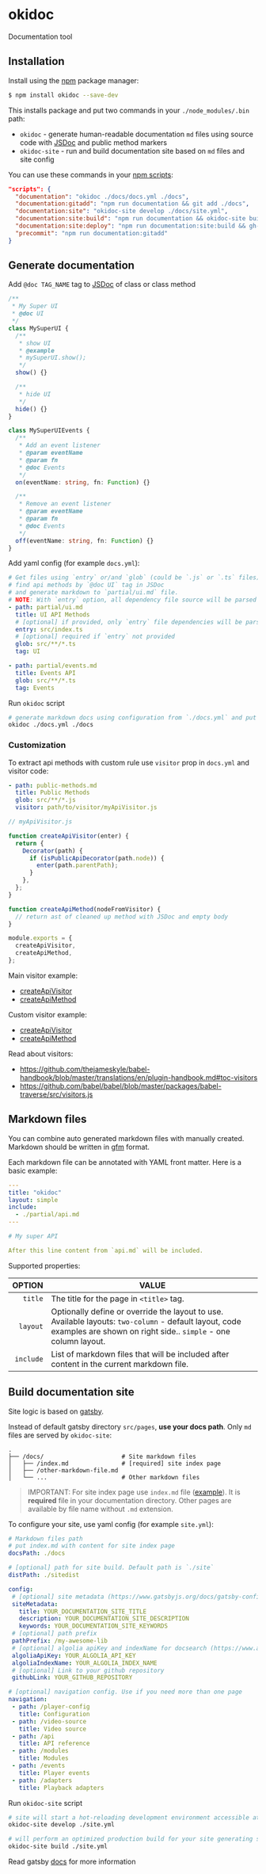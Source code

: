 # okidoc

Documentation tool

## Installation

Install using the [npm](https://www.npmjs.com/) package manager:

```sh
$ npm install okidoc --save-dev
```

This installs package and put two commands in your `./node_modules/.bin` path:

* `okidoc` - generate human-readable documentation `md` files using source code with [JSDoc](http://usejsdoc.org) and public method markers
* `okidoc-site` - run and build documentation site based on `md` files and site config

You can use these commands in your [npm scripts](https://docs.npmjs.com/misc/scripts#examples):

```json
"scripts": {
  "documentation": "okidoc ./docs/docs.yml ./docs",
  "documentation:gitadd": "npm run documentation && git add ./docs",
  "documentation:site": "okidoc-site develop ./docs/site.yml",
  "documentation:site:build": "npm run documentation && okidoc-site build ./docs/site.yml",
  "documentation:site:deploy": "npm run documentation:site:build && gh-pages -d sitedist",
  "precommit": "npm run documentation:gitadd"
}
```

## Generate documentation

Add `@doc TAG_NAME` tag to [JSDoc](http://usejsdoc.org) of class or class method

```typescript
/**
 * My Super UI
 * @doc UI
 */
class MySuperUI {
  /**
   * show UI
   * @example
   * mySuperUI.show();
   */
  show() {}

  /**
   * hide UI
   */
  hide() {}
}

class MySuperUIEvents {
  /**
   * Add an event listener
   * @param eventName
   * @param fn
   * @doc Events
   */
  on(eventName: string, fn: Function) {}

  /**
   * Remove an event listener
   * @param eventName
   * @param fn
   * @doc Events
   */
  off(eventName: string, fn: Function) {}
}
```

Add yaml config (for example `docs.yml`):

```yaml
# Get files using `entry` or/and `glob` (could be `.js` or `.ts` files),
# find api methods by `@doc UI` tag in JSDoc
# and generate markdown to `partial/ui.md` file.
# NOTE: With `entry` option, all dependency file source will be parsed for doc. Not only imported/exported part.
- path: partial/ui.md
  title: UI API Methods
  # [optional] if provided, only `entry` file dependencies will be parsed
  entry: src/index.ts
  # [optional] required if `entry` not provided
  glob: src/**/*.ts
  tag: UI

- path: partial/events.md
  title: Events API
  glob: src/**/*.ts
  tag: Events
```

Run `okidoc` script

```sh
# generate markdown docs using configuration from `./docs.yml` and put them to `./docs` directory
okidoc ./docs.yml ./docs
```

### Customization

To extract api methods with custom rule use `visitor` prop in `docs.yml` and visitor code:

```yaml
- path: public-methods.md
  title: Public Methods
  glob: src/**/*.js
  visitor: path/to/visitor/myApiVisitor.js
```

```js
// myApiVisitor.js

function createApiVisitor(enter) {
  return {
    Decorator(path) {
      if (isPublicApiDecorator(path.node)) {
        enter(path.parentPath);
      }
    },
  };
}

function createApiMethod(nodeFromVisitor) {
  // return ast of cleaned up method with JSDoc and empty body
}

module.exports = {
  createApiVisitor,
  createApiMethod,
};
```

Main visitor example:

* [createApiVisitor](https://github.com/wix/okidoc/blob/35fe46cb14e4cf4026a0c6d305e9a908ea33ecbf/src/api/createApiVisitor.js)
* [createApiMethod](https://github.com/wix/okidoc/blob/35fe46cb14e4cf4026a0c6d305e9a908ea33ecbf/src/api/createApiMethod.js)

Custom visitor example:

* [createApiVisitor](https://github.com/wix/playable/blob/4ec54f1e06ab8b35bffc00dce2291c18a10446c5/scripts/documentation/lib/player/createPlayerApiVisitor.js)
* [createApiMethod](https://github.com/wix/playable/blob/4ec54f1e06ab8b35bffc00dce2291c18a10446c5/scripts/documentation/lib/player/createPlayerApiMethod.js)

Read about visitors:

* https://github.com/thejameskyle/babel-handbook/blob/master/translations/en/plugin-handbook.md#toc-visitors
* https://github.com/babel/babel/blob/master/packages/babel-traverse/src/visitors.js

## Markdown files

You can combine auto generated markdown files with manually created. Markdown should be written in [gfm](https://github.github.com/gfm/) format.

Each markdown file can be annotated with YAML front matter. Here is a basic example:

```yaml
---
title: "okidoc"
layout: simple
include:
  - ./partial/api.md
---

# My super API

After this line content from `api.md` will be included.
```

Supported properties:

|    OPTION | VALUE                                                                                                                                                                    |
| --------: | ------------------------------------------------------------------------------------------------------------------------------------------------------------------------ |
|   `title` | The title for the page in `<title>` tag.                                                                                                                                 |
|  `layout` | Optionally define or override the layout to use. Available layouts: `two-column` - default layout, code examples are shown on right side.. `simple` - one column layout. |
| `include` | List of markdown files that will be included after content in the current markdown file.                                                                                 |

## Build documentation site

Site logic is based on [gatsby](https://www.gatsbyjs.org/docs/).

Instead of default gatsby directory `src/pages`, **use your docs path**. Only `md` files are served by `okidoc-site`:

```
.
├── /docs/                      # Site markdown files
│   ├── /index.md               # [required] site index page
│   ├── /other-markdown-file.md
│   └── ...                     # Other markdown files
```

> IMPORTANT: For site index page use `index.md` file
> ([example](https://github.com/wix/playable/blob/25d9d506c3d640b9cbd614d4e9b476390ada51b9/docs/index.md)).
> It is **required** file in your documentation directory.
> Other pages are available by file name without `.md` extension.

To configure your site, use yaml config (for example `site.yml`):

```yaml
# Markdown files path
# put index.md with content for site index page
docsPath: ./docs

# [optional] path for site build. Default path is `./site`
distPath: ./sitedist

config:
 # [optional] site metadata (https://www.gatsbyjs.org/docs/gatsby-config/#sitemetadata)
 siteMetadata:
   title: YOUR_DOCUMENTATION_SITE_TITLE
   description: YOUR_DOCUMENTATION_SITE_DESCRIPTION
   keywords: YOUR_DOCUMENTATION_SITE_KEYWORDS
 # [optional] path prefix
 pathPrefix: /my-awesome-lib
 # [optional] algolia apiKey and indexName for docsearch (https://www.algolia.com/ref/docsearch). If empty, search will be hidden
 algoliaApiKey: YOUR_ALGOLIA_API_KEY
 algoliaIndexName: YOUR_ALGOLIA_INDEX_NAME
 # [optional] Link to your github repository
 githubLink: YOUR_GITHUB_REPOSITORY

# [optional] navigation config. Use if you need more than one page
navigation:
 - path: /player-config
   title: Configuration
 - path: /video-source
   title: Video source
 - path: /api
   title: API reference
 - path: /modules
   title: Modules
 - path: /events
   title: Player events
 - path: /adapters
   title: Playback adapters
```

Run `okidoc-site` script

```sh
# site will start a hot-reloading development environment accessible at localhost:8000
okidoc-site develop ./site.yml

# will perform an optimized production build for your site generating static HTML and per-route JavaScript code bundles.
okidoc-site build ./site.yml
```

Read gatsby [docs](https://www.gatsbyjs.org/docs/) for more information
